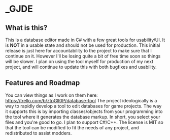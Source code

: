 # _GJDE
## What is this?
This is a database editor made in C# with a few great tools for usability/UI. It is **NOT** in a usable state and should not be used for production. This initial release is just here for accountability to the project to make sure that I continue on it. However I'll be losing quite a bit of free time soon so things will be slower. I plan on using the tool myself for production of my next project, and will continue to update this with both bugfixes and usability.

## Features and Roadmap
You can view things as I work on them here: https://trello.com/b/ztpGlI0P/database-tool
The project ideologically is a way to rapidly develop a tool to edit databases for game projects. The way it supports this is by importing classes/objects from your programming into the tool where it generates the database markup. In short, you select your files and you're good to go. I plan to support C#/C++. The license is MIT so that the tool can be modified to fit the needs of any project, and redistributed to assist modders.
